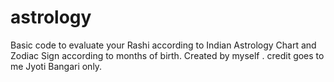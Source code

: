 # astrology
Basic code to evaluate your Rashi according to Indian Astrology Chart and Zodiac Sign according to months of birth.
Created by myself .
credit goes to me Jyoti Bangari only.
